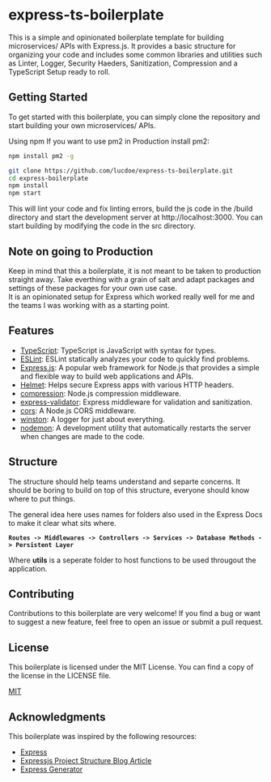 # express-ts-boilerplate

This is a simple and opinionated boilerplate template for building microservices/ APIs with Express.js. It provides a basic structure for organizing your code and includes some common libraries and utilities such as Linter, Logger, Security Haeders, Sanitization, Compression and a TypeScript Setup ready to roll.

## Getting Started

To get started with this boilerplate, you can simply clone the repository and start building your own microservices/ APIs.

Using npm
If you want to use pm2 in Production install pm2:

```bash
npm install pm2 -g
```

```bash
git clone https://github.com/lucdoe/express-ts-boilerplate.git
cd express-boilerplate
npm install
npm start
```

This will lint your code and fix linting errors, build the js code in the /build directory and start the development server at http://localhost:3000. You can start building by modifying the code in the src directory.

## Note on going to Production

Keep in mind that this a boilerplate, it is not meant to be taken to production straight away. Take everthing with a grain of salt and adapt packages and settings of these packages for your own use case. <br/>
It is an opinionated setup for Express which worked really well for me and the teams I was working with as a starting point.

## Features

- [TypeScript](https://www.typescriptlang.org/): TypeScript is JavaScript with syntax for types.
- [ESLint](https://eslint.org/): ESLint statically analyzes your code to quickly find problems.
- [Express.js](https://expressjs.com/): A popular web framework for Node.js that provides a simple and flexible way to build web applications and APIs.
- [Helmet](https://github.com/helmetjs/helmet): Helps secure Express apps with various HTTP headers.
- [compression](https://www.npmjs.com/package/compression): Node.js compression middleware.
- [express-validator](https://www.npmjs.com/package/express-validator): Express middleware for validation and sanitization.
- [cors](https://github.com/expressjs/cors): A Node.js CORS middleware.
- [winston](https://www.npmjs.com/package/winston): A logger for just about everything.
- [nodemon](https://www.npmjs.com/package/nodemon): A development utility that automatically restarts the server when changes are made to the code.

## Structure

The structure should help teams understand and separte concerns. It should be boring to build on top of this structure, everyone should know where to put things.

The general idea here uses names for folders also used in the Express Docs to make it clear what sits where.

<b>`Routes -> Middlewares -> Controllers -> Services -> Database Methods -> Persistent Layer`</b>

Where <b>utils</b> is a seperate folder to host functions to be used througout the application.

## Contributing

Contributions to this boilerplate are very welcome! If you find a bug or want to suggest a new feature, feel free to open an issue or submit a pull request.

## License

This boilerplate is licensed under the MIT License. You can find a copy of the license in the LICENSE file.

[MIT](LICENSE)

## Acknowledgments

This boilerplate was inspired by the following resources:

- [Express](https://github.com/expressjs/express)
- [Expressjs Project Structure Blog Article](https://blog.logrocket.com/organizing-express-js-project-structure-better-productivity/)
- [Express Generator](https://github.com/expressjs/generator)
